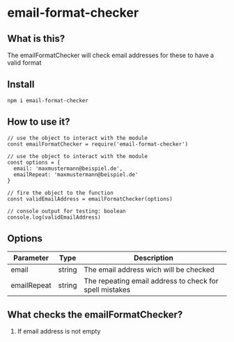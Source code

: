 # email-format-checker

## What is this?
The emailFormatChecker will check email addresses for these to have a valid format

## Install
```
npm i email-format-checker
```

## How to use it?

```
// use the object to interact with the module
const emailFormatChecker = require('email-format-checker')

// use the object to interact with the module
const options = {
  email: 'maxmustermann@beispiel.de',
  emailRepeat: 'maxmustermann@beispiel.de'
}

// fire the object to the function
const validEmailAddress = emailFormatChecker(options)

// console output for testing: boolean
console.log(validEmailAddress)
```

## Options

| Parameter   | Type   | Description                                             |
| ------------| -------| --------------------------------------------------------|
| email       | string | The email address wich will be checked                  |
| emailRepeat | string | The repeating email address to check for spell mistakes |

## What checks the emailFormatChecker?

1. If email address is not empty
